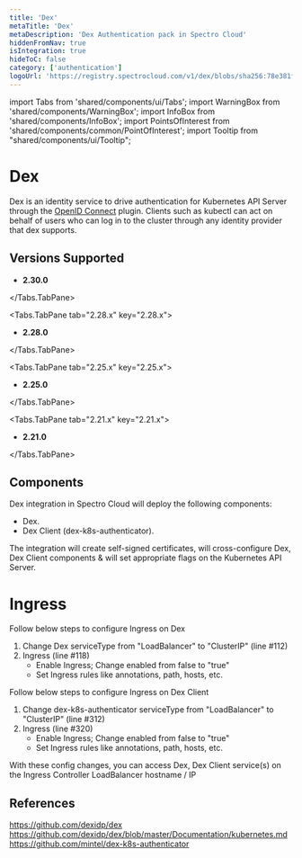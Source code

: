```yaml
---
title: 'Dex'
metaTitle: 'Dex'
metaDescription: 'Dex Authentication pack in Spectro Cloud'
hiddenFromNav: true
isIntegration: true
hideToC: false
category: ['authentication']
logoUrl: 'https://registry.spectrocloud.com/v1/dex/blobs/sha256:78e381fe12509ed94c7c19cd6f6fc4e896ec66485364644dc1a40229fcf9d90d?type=image/png'
---
```


import Tabs from 'shared/components/ui/Tabs';
import WarningBox from 'shared/components/WarningBox';
import InfoBox from 'shared/components/InfoBox';
import PointsOfInterest from 'shared/components/common/PointOfInterest';
import Tooltip from "shared/components/ui/Tooltip";


# Dex

Dex is an identity service to drive authentication for Kubernetes API Server through the [OpenID Connect](https://openid.net/connect/) plugin. Clients such as kubectl can act on behalf of users who can log in to the cluster through any identity provider that dex supports.


## Versions Supported

<Tabs>
<Tabs.TabPane tab="2.30.x" key="2.30.x">

* **2.30.0** 

</Tabs.TabPane>

<Tabs.TabPane tab="2.28.x" key="2.28.x">

* **2.28.0** 

</Tabs.TabPane>

<Tabs.TabPane tab="2.25.x" key="2.25.x">

  * **2.25.0**

</Tabs.TabPane>

<Tabs.TabPane tab="2.21.x" key="2.21.x">

  * **2.21.0**

</Tabs.TabPane>
</Tabs>

## Components

Dex integration in Spectro Cloud will deploy the following components:

* Dex.
* Dex Client (dex-k8s-authenticator).

The integration will create self-signed certificates, will cross-configure Dex, Dex Client components & will set appropriate flags on the Kubernetes API Server.

# Ingress

Follow below steps to configure Ingress on Dex

1. Change Dex serviceType from "LoadBalancer" to "ClusterIP" (line #112)
2. Ingress (line #118)
   * Enable Ingress; Change enabled from false to "true"
   * Set Ingress rules like annotations, path, hosts, etc.

Follow below steps to configure Ingress on Dex Client

1. Change dex-k8s-authenticator serviceType from "LoadBalancer" to "ClusterIP" (line #312)
2. Ingress (line #320)
   * Enable Ingress; Change enabled from false to "true"
   * Set Ingress rules like annotations, path, hosts, etc.

With these config changes, you can access Dex, Dex Client service(s) on the Ingress Controller LoadBalancer hostname / IP


## References

https://github.com/dexidp/dex
https://github.com/dexidp/dex/blob/master/Documentation/kubernetes.md
https://github.com/mintel/dex-k8s-authenticator
